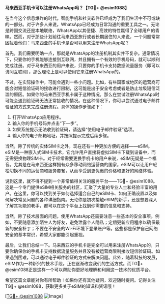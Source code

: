 **马来西亚手机卡可以注册WhatsApp吗？【TG💪+ @esim1088】**

在当今这个信息爆炸的时代，智能手机和社交软件已经成为了我们生活中不可或缺的一部分。对于许多人来说，WhatsApp已经成为日常沟通的重要工具之一。无论是跨国交流还是本地联络，WhatsApp以其便捷、高效的特性赢得了全球用户的青睐。然而，对于那些计划前往马来西亚旅行或者长期居住的人来说，一个问题常常困扰着他们：马来西亚的手机卡是否可以用来注册WhatsApp呢？

首先，我们需要明确一点，那就是WhatsApp的注册机制其实并不复杂。通常情况下，只要你的手机能够连接到互联网，并且拥有一个有效的手机号码，就可以顺利完成注册。对于马来西亚的用户来说，只要你的手机卡支持数据流量服务（即可以访问互联网），那么理论上是可以使用它来注册WhatsApp的。

不过，在实际操作中，可能会遇到一些小问题。比如，有些国家或地区的运营商可能会对短信验证码的接收进行限制，这可能是出于安全考虑或者是防止垃圾短信泛滥的原因。如果你的马来西亚手机卡属于这种情况，那么在尝试注册WhatsApp时可能会遇到验证码无法正常接收的情况。在这种情况下，你可以尝试通过电子邮件验证的方式来完成注册流程。具体的操作步骤如下：

1. 打开WhatsApp应用程序。
2. 输入你的手机号码并点击“下一步”。
3. 如果系统提示无法收到验证码，请选择“使用电子邮件验证”选项。
4. 输入你的电子邮箱地址，并按照提示完成后续步骤。

当然，除了传统的实体SIM卡之外，现在还有一种更加方便的选择——eSIM。eSIM是一种嵌入式SIM卡技术，它允许用户直接将虚拟SIM卡下载到设备中，而无需更换物理SIM卡。对于经常需要更换手机卡的用户来说，eSIM无疑是一个福音。尤其是在马来西亚这样拥有众多移动网络运营商的国家，eSIM可以让用户轻松切换不同的运营商和服务套餐，从而享受到更优惠的价格和更好的网络体验。

说到这里，就不得不提到一个非常值得关注的服务平台——TG💪+ @esim1088。这是一个专门提供eSIM相关服务的社区，汇聚了大量的专业人士和经验丰富的用户。在这里，你可以找到关于如何选择适合自己的eSIM卡、如何正确设置以及如何解决常见问题的各种详细指南。无论你是初次接触eSIM的新手，还是想要深入了解其功能的老手，都可以在这个平台上找到你需要的信息和支持。

当然，除了技术层面的问题，使用WhatsApp还需要注意一些基本的安全事项。例如，不要随意添加陌生人为好友，避免泄露个人隐私；定期更新应用程序以确保最新的安全补丁；不要在不安全的Wi-Fi环境下登录账户等。这些都是保护自己网络安全的基本常识，希望大家都能引起重视。

最后，让我们总结一下。马来西亚的手机卡是完全可以用来注册WhatsApp的，只要你确保你的手机卡支持数据流量服务并且没有被运营商限制接收短信验证码。如果遇到困难，可以通过电子邮件验证的方式来解决问题。此外，随着科技的发展，eSIM作为一种新兴的技术手段，正在逐渐改变我们的生活方式。而TG💪+ @esim1088正是这样一个可以帮助你更好地理解和利用这一技术的优质平台。

希望这篇文章能对你有所帮助！如果你还有其他疑问，欢迎随时提问。记得关注TG💪+ @esim1088，获取更多关于eSIM的知识和资讯哦！

[[TG💪+ @esim1088](https://t.me/s/esim1088) ![Image](https://i.postimg.cc/4NQfJmqS/Snipaste-2025-05-13-00-14-12.png)]